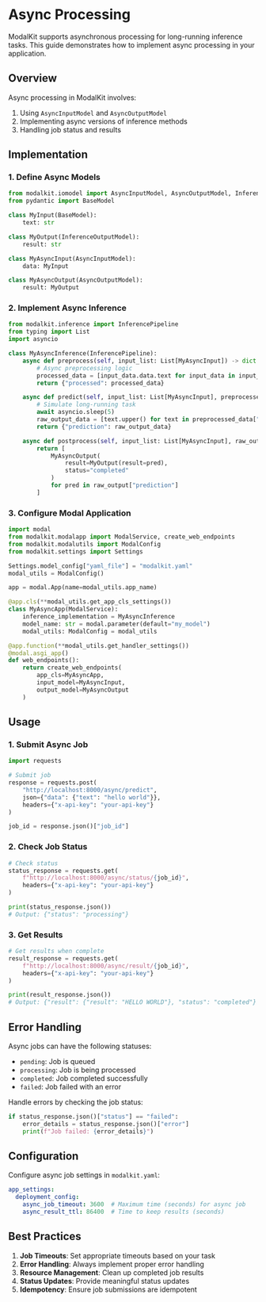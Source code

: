 # Async Processing

ModalKit supports asynchronous processing for long-running inference tasks. This guide demonstrates how to implement async processing in your application.

## Overview

Async processing in ModalKit involves:

1. Using `AsyncInputModel` and `AsyncOutputModel`
2. Implementing async versions of inference methods
3. Handling job status and results

## Implementation

### 1. Define Async Models

```python
from modalkit.iomodel import AsyncInputModel, AsyncOutputModel, InferenceOutputModel
from pydantic import BaseModel

class MyInput(BaseModel):
    text: str

class MyOutput(InferenceOutputModel):
    result: str

class MyAsyncInput(AsyncInputModel):
    data: MyInput

class MyAsyncOutput(AsyncOutputModel):
    result: MyOutput
```

### 2. Implement Async Inference

```python
from modalkit.inference import InferencePipeline
from typing import List
import asyncio

class MyAsyncInference(InferencePipeline):
    async def preprocess(self, input_list: List[MyAsyncInput]) -> dict:
        # Async preprocessing logic
        processed_data = [input_data.data.text for input_data in input_list]
        return {"processed": processed_data}

    async def predict(self, input_list: List[MyAsyncInput], preprocessed_data: dict) -> dict:
        # Simulate long-running task
        await asyncio.sleep(5)
        raw_output_data = [text.upper() for text in preprocessed_data["processed"]]
        return {"prediction": raw_output_data}

    async def postprocess(self, input_list: List[MyAsyncInput], raw_output: dict) -> List[MyAsyncOutput]:
        return [
            MyAsyncOutput(
                result=MyOutput(result=pred),
                status="completed"
            )
            for pred in raw_output["prediction"]
        ]
```

### 3. Configure Modal Application

```python
import modal
from modalkit.modalapp import ModalService, create_web_endpoints
from modalkit.modalutils import ModalConfig
from modalkit.settings import Settings

Settings.model_config["yaml_file"] = "modalkit.yaml"
modal_utils = ModalConfig()

app = modal.App(name=modal_utils.app_name)

@app.cls(**modal_utils.get_app_cls_settings())
class MyAsyncApp(ModalService):
    inference_implementation = MyAsyncInference
    model_name: str = modal.parameter(default="my_model")
    modal_utils: ModalConfig = modal_utils

@app.function(**modal_utils.get_handler_settings())
@modal.asgi_app()
def web_endpoints():
    return create_web_endpoints(
        app_cls=MyAsyncApp,
        input_model=MyAsyncInput,
        output_model=MyAsyncOutput
    )
```

## Usage

### 1. Submit Async Job

```python
import requests

# Submit job
response = requests.post(
    "http://localhost:8000/async/predict",
    json={"data": {"text": "hello world"}},
    headers={"x-api-key": "your-api-key"}
)

job_id = response.json()["job_id"]
```

### 2. Check Job Status

```python
# Check status
status_response = requests.get(
    f"http://localhost:8000/async/status/{job_id}",
    headers={"x-api-key": "your-api-key"}
)

print(status_response.json())
# Output: {"status": "processing"}
```

### 3. Get Results

```python
# Get results when complete
result_response = requests.get(
    f"http://localhost:8000/async/result/{job_id}",
    headers={"x-api-key": "your-api-key"}
)

print(result_response.json())
# Output: {"result": {"result": "HELLO WORLD"}, "status": "completed"}
```

## Error Handling

Async jobs can have the following statuses:

- `pending`: Job is queued
- `processing`: Job is being processed
- `completed`: Job completed successfully
- `failed`: Job failed with an error

Handle errors by checking the job status:

```python
if status_response.json()["status"] == "failed":
    error_details = status_response.json()["error"]
    print(f"Job failed: {error_details}")
```

## Configuration

Configure async job settings in `modalkit.yaml`:

```yaml
app_settings:
  deployment_config:
    async_job_timeout: 3600  # Maximum time (seconds) for async job
    async_result_ttl: 86400  # Time to keep results (seconds)
```

## Best Practices

1. **Job Timeouts**: Set appropriate timeouts based on your task
2. **Error Handling**: Always implement proper error handling
3. **Resource Management**: Clean up completed job results
4. **Status Updates**: Provide meaningful status updates
5. **Idempotency**: Ensure job submissions are idempotent
